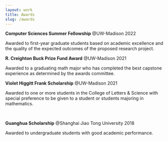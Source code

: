 ```yaml
---
layout: work
title: Awards
slug: /awards
---
```


**Computer Sciences Summer Fellowship** @UW-Madison 2022

Awarded to first-year graduate students based on academic excellence and the quality of the expected outcomes of the proposed research project.


**R. Creighton Buck Prize Fund Award** @UW-Madison 2021

Awarded to a graduating math major who has completed the best capstone experience as determined by the awards committee.


**Violet Higgitt Frank Scholarship** @UW-Madison 2021

Awarded to one or more students in the College of Letters & Science with special preference to be given to a student or students majoring in mathematics.

<br />

**Guanghua Scholarship** @Shanghai Jiao Tong University 2018

Awarded to undergraduate students with good academic performance.

<br />
